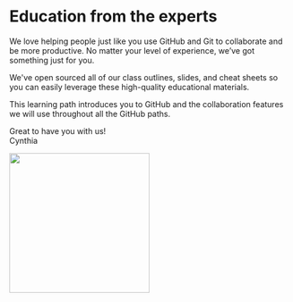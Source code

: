 # Education from the experts

We love helping people just like you use GitHub and Git to collaborate and be more productive. No matter your level of experience, we’ve got something just for you.

We've open sourced all of our class outlines, slides, and cheat sheets so you can easily leverage these high-quality educational materials.

This learning path introduces you to GitHub and the collaboration features we will use throughout all the GitHub paths.

Great to have you with us!  
Cynthia

<img src="https://avatars3.githubusercontent.com/u/9950121?v=3&s=460" width="250px" height="250px">
